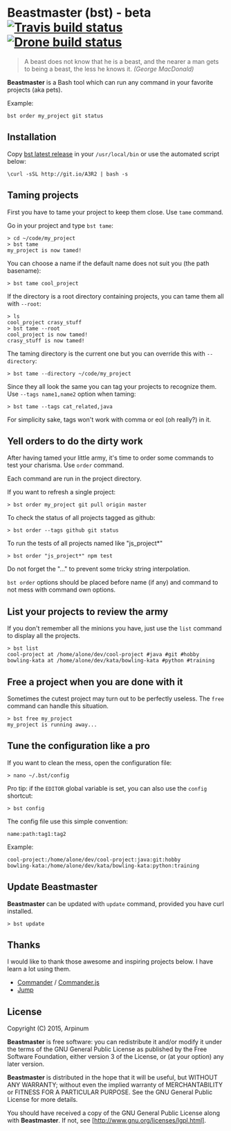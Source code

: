 # Beastmaster (bst) - beta [![Travis build status]](https://travis-ci.org/arpinum/beastmaster) [![Drone build status]](https://drone.io/github.com/arpinum/beastmaster/latest)

> A beast does not know that he is a beast, and the nearer a man gets to being a beast, the less he knows it.
> <cite>(George MacDonald)</cite>

**Beastmaster** is a Bash tool which can run any command in your favorite projects (aka pets).

Example:

    bst order my_project git status

## Installation

Copy [bst latest release] in your `/usr/local/bin` or use the automated script below:

    \curl -sSL http://git.io/A3R2 | bash -s

## Taming projects

First you have to tame your project to keep them close. Use `tame` command.

Go in your project and type `bst tame`:

    > cd ~/code/my_project
    > bst tame
    my_project is now tamed!

You can choose a name if the default name does not suit you (the path basename):

    > bst tame cool_project

If the directory is a root directory containing projects, you can tame them all with `--root`:

    > ls
    cool_project crasy_stuff
    > bst tame --root
    cool_project is now tamed!
    crasy_stuff is now tamed!

The taming directory is the current one but you can override this with `--directory`:

    > bst tame --directory ~/code/my_project

Since they all look the same you can tag your projects to recognize them. Use `--tags name1,name2` option when taming:

    > bst tame --tags cat_related,java

For simplicity sake, tags won't work with comma or eol (oh really?) in it.

## Yell orders to do the dirty work

After having tamed your little army, it's time to order some commands to test your charisma. Use `order` command.

Each command are run in the project directory.

If you want to refresh a single project:

    > bst order my_project git pull origin master

To check the status of all projects tagged as github:

    > bst order --tags github git status

To run the tests of all projects named like "js_project*"

    > bst order "js_project*" npm test

Do not forget the "..." to prevent some tricky string interpolation.

`bst order` options should be placed before name (if any) and command to not mess with command own options.

## List your projects to review the army

If you don't remember all the minions you have, just use the `list` command to display all the projects.

    > bst list
    cool-project at /home/alone/dev/cool-project #java #git #hobby
    bowling-kata at /home/alone/dev/kata/bowling-kata #python #training

## Free a project when you are done with it

Sometimes the cutest project may turn out to be perfectly useless. The `free` command can handle this situation.

    > bst free my_project
    my_project is running away...

## Tune the configuration like a pro

If you want to clean the mess, open the configuration file:

    > nano ~/.bst/config

Pro tip: if the `EDITOR` global variable is set, you can also use the `config` shortcut:

    > bst config

The config file use this simple convention:

    name:path:tag1:tag2

Example:

    cool-project:/home/alone/dev/cool-project:java:git:hobby
    bowling-kata:/home/alone/dev/kata/bowling-kata:python:training

## Update Beastmaster

**Beastmaster** can be updated with `update` command, provided you have curl installed.

    > bst update

## Thanks

I would like to thank those awesome and inspiring projects below. I have learn a lot using them.

* [Commander] / [Commander.js]
* [Jump]

## License

Copyright (C) 2015, Arpinum

**Beastmaster** is free software: you can redistribute it and/or modify it under the terms of the GNU General Public License as published by the Free Software Foundation, either version 3 of the License, or (at your option) any later version.

**Beastmaster** is distributed in the hope that it will be useful, but WITHOUT ANY WARRANTY; without even the implied warranty of MERCHANTABILITY or FITNESS FOR A PARTICULAR PURPOSE.  See the GNU General Public License for more details.

You should have received a copy of the GNU General Public License along with **Beastmaster**.  If not, see [http://www.gnu.org/licenses/lgpl.html].

[http://www.gnu.org/licenses/lgpl.html]: http://www.gnu.org/licenses/lgpl.html
[Travis build status]: https://travis-ci.org/arpinum/beastmaster.png?branch=master
[Drone build status]: https://drone.io/github.com/arpinum/beastmaster/status.png
[Commander]: https://github.com/tj/commander
[Commander.js]: https://github.com/tj/commander.js
[Jump]: https://github.com/flavio/jump
[bst latest release]: https://github.com/arpinum-oss/beastmaster/blob/master/releases/bst
